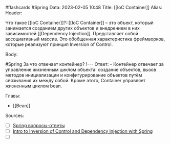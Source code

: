 #flashcards #Spring 
Data: 2023-02-05 10:48
Title: [[IoC Container]]
Alias:
Header:

Что такое [[IoC Container]]?::[[IoC Container]] – это объект, который занимается созданием других объектов и внедрением в них зависимостей [[Dependency Injection]]. Представляет собой ассоциативный массив. Это обобщенная характеристика фреймворков, которые реализуют принцип Inversion of Control.
<!--SR:!2023-11-03,10,510-->



Body:



#Spring 
За что отвечает контейнер?
!---
Ответ:
	- Контейнер отвечает за управление жизненным циклом объекта: создание объектов, вызов методов инициализации и конфигурирование объектов путём связывания их между собой. Кроме этого, Container управляет жизненным циклом bean.
<!--SR:!2023-11-03,10,310-->





Главы:
- [[Bean]]


Sources:
- [ ] [Spring вопросы-ответы](https://docs.google.com/document/d/1eFbKDhPfud_Kj07jHhj-OmZuEfHYWe4HaLUW4pRkZ9U/edit#heading=h.26f0p2oxn1f9)
- [ ] [Intro to Inversion of Control and Dependency Injection with Spring](https://www.baeldung.com/inversion-control-and-dependency-injection-in-spring)
- [ ] []()
